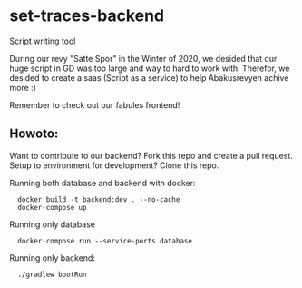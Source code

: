 # set-traces-backend
Script writing tool

During our revy "Satte Spor" in the Winter of 2020, we desided that our huge script in GD was too large and way to hard to work with.
Therefor, we desided to create a saas (Script as a service) to help Abakusrevyen achive more :)

Remember to check out our fabules frontend!


## Howoto:
Want to contribute to our backend? Fork this repo and create a pull request. 
Setup to environment for development? Clone this repo. 

Running both database and backend with docker:
```./gradlew build
  docker build -t backend:dev . --no-cache
  docker-compose up
```

Running only database
```
  docker-compose run --service-ports database
```

Running only backend:
```
  ./gradlew bootRun
```

